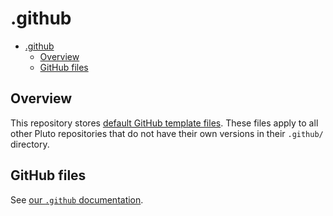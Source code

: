 # .github

- [.github](#github)
  - [Overview](#overview)
  - [GitHub files](#github-files)

## Overview

This repository stores
[default GitHub template files](https://help.github.com/en/articles/creating-a-default-community-health-file-for-your-organization).
These files apply to all other Pluto repositories that do not have
their own versions in their `.github/` directory.

## GitHub files

See [our `.github` documentation](.github/README-templates.md).
